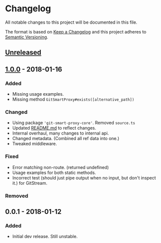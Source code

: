 # Changelog

All notable changes to this project will be documented in this file.

The format is based on [Keep a Changelog](http://keepachangelog.com/en/1.0.0/)
and this project adheres to [Semantic Versioning](http://semver.org/spec/v2.0.0.html).

## [Unreleased]

## [1.0.0] - 2018-01-16

### Added

- Missing usage examples.
- Missing method `GitSmartProxy#exists([alternative_path])`

### Changed

- Using package `'git-smart-proxy-core'`. Removed `source.ts`
- Updated [README.md](./README.md) to reflect changes.
- Internal overhaul, many changes to internal api.
- Changed metadata. (Combined all ref data into one.)
- Tweaked middleware.

### Fixed

- Error matching non-route. (returned undefined)
- Usage examples for both static methods.
- Incorrect test (should just pipe output when no input, but don't inspect it.) for GitStream.

### Removed

## 0.0.1 - 2018-01-12

### Added

- Initial dev release. Still unstable.

[Unreleased]: https://github.com/olivierlacan/keep-a-changelog/compare/v1.0.0...HEAD
[1.0.0]: https://github.com/revam/git-koa-smart-proxy/compare/v0.0.1...v1.0.0
